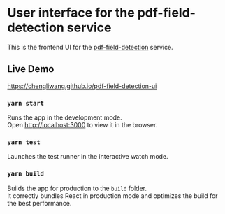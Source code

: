 # User interface for the pdf-field-detection service

This is the frontend UI for the [pdf-field-detection](https://github.com/chengliwang/pdf-field-detection) service.   

## Live Demo   

https://chengliwang.github.io/pdf-field-detection-ui

### `yarn start`

Runs the app in the development mode.\
Open [http://localhost:3000](http://localhost:3000) to view it in the browser.

### `yarn test`

Launches the test runner in the interactive watch mode.

### `yarn build`

Builds the app for production to the `build` folder.\
It correctly bundles React in production mode and optimizes the build for the best performance.
